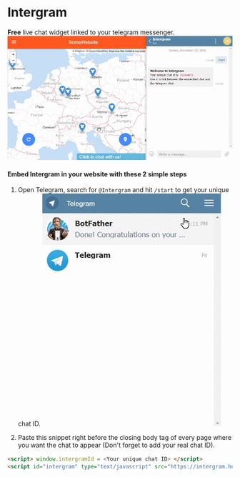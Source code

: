 # Intergram

**Free** live chat widget linked to your telegram messenger.
![](docs/intergram-demo.gif)

#### Embed Intergram in your website with these 2 simple steps

1. Open Telegram, search for `@Intergram` and hit `/start` to get your unique chat ID.
![](docs/bot-start.gif)

2. Paste this snippet right before the closing body tag of every page where you want the chat to appear (Don't forget to add your real chat ID). 

```html
<script> window.intergramId = <Your unique chat ID> </script>
<script id="intergram" type="text/javascript" src="https://intergram.herokuapp.com/js/widget.js"></script>
```



 
